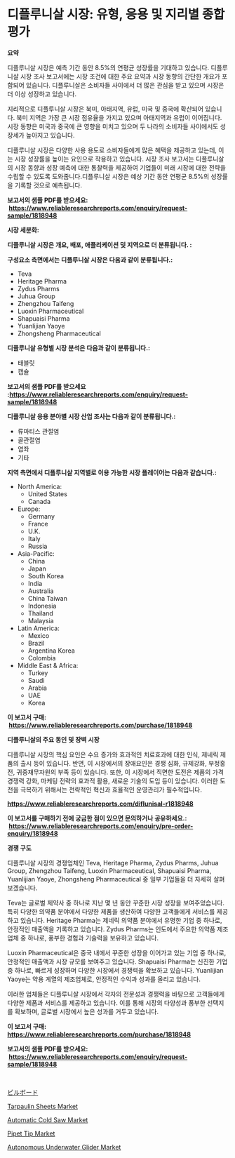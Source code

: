 <p><h1>디플루니살 시장: 유형, 응용 및 지리별 종합 평가</h1></p><p><strong>요약</strong></p>
<p><p>디플루니살 시장은 예측 기간 동안 8.5%의 연평균 성장률을 기대하고 있습니다. 디플루니살 시장 조사 보고서에는 시장 조건에 대한 주요 요약과 시장 동향의 간단한 개요가 포함되어 있습니다. 디플루니살은 소비자들 사이에서 더 많은 관심을 받고 있으며 시장은 더 이상 성장하고 있습니다.</p><p>지리적으로 디플루니살 시장은 북미, 아태지역, 유럽, 미국 및 중국에 확산되어 있습니다. 북미 지역은 가장 큰 시장 점유율을 가지고 있으며 아태지역과 유럽이 이어집니다. 시장 동향은 미국과 중국에 큰 영향을 미치고 있으며 두 나라의 소비자들 사이에서도 성장세가 높아지고 있습니다.</p><p>디플루니살 시장은 다양한 사용 용도로 소비자들에게 많은 혜택을 제공하고 있는데, 이는 시장 성장률을 높이는 요인으로 작용하고 있습니다. 시장 조사 보고서는 디플루니살의 시장 동향과 성장 예측에 대한 통찰력을 제공하여 기업들이 미래 시장에 대한 전략을 수립할 수 있도록 도와줍니다.디플루니살 시장은 예상 기간 동안 연평균 8.5%의 성장률을 기록할 것으로 예측됩니다.</p></p>
<p><strong>보고서의 샘플 PDF를 받으세요: &nbsp;<a href="https://www.reliableresearchreports.com/enquiry/request-sample/1818948">https://www.reliableresearchreports.com/enquiry/request-sample/1818948</a></strong></p>
<p><strong>시장 세분화:</strong></p>
<p><strong> 디플루니살 시장은 개요, 배포, 애플리케이션 및 지역으로 더 분류됩니다. :</strong></p>
<p><strong>구성요소 측면에서는 디플루니살 시장은 다음과 같이 분류됩니다.:</strong></p>
<p><ul><li>Teva</li><li>Heritage Pharma</li><li>Zydus Pharms</li><li>Juhua Group</li><li>Zhengzhou Taifeng</li><li>Luoxin Pharmaceutical</li><li>Shapuaisi Pharma</li><li>Yuanlijian Yaoye</li><li>Zhongsheng Pharmaceutical</li></ul></p>
<p><strong> 디플루니살 유형별 시장 분석은 다음과 같이 분류됩니다.:</strong></p>
<p><ul><li>태블릿</li><li>캡슐</li></ul></p>
<p><strong>보고서의 샘플 PDF를 받으세요 :<a href="https://www.reliableresearchreports.com/enquiry/request-sample/1818948">https://www.reliableresearchreports.com/enquiry/request-sample/1818948</a></strong></p>
<p><strong> 디플루니살 응용 분야별 시장 산업 조사는 다음과 같이 분류됩니다.:</strong></p>
<p><ul><li>류마티스 관절염</li><li>골관절염</li><li>염좌</li><li>기타</li></ul></p>
<p><strong>지역 측면에서 디플루니살 지역별로 이용 가능한 시장 플레이어는 다음과 같습니다.:</strong></p>
<p><ul>
    <li>
        North America:
        <ul>
            <li>United States</li>
            <li>Canada</li>
        </ul>
    </li>
    <li>
        Europe:
        <ul>
            <li>Germany</li>
            <li>France</li>
            <li>U.K.</li>
            <li>Italy</li>
            <li>Russia</li>
        </ul>
    </li>
    <li>
        Asia-Pacific:
        <ul>
            <li>China</li>
            <li>Japan</li>
            <li>South Korea</li>
            <li>India</li>
            <li>Australia</li>
            <li>China Taiwan</li>
            <li>Indonesia</li>
            <li>Thailand</li>
            <li>Malaysia</li>
        </ul>
    </li>
    <li>
        Latin America:
        <ul>
            <li>Mexico</li>
            <li>Brazil</li>
            <li>Argentina Korea</li>
            <li>Colombia</li>
        </ul>
    </li>
    <li>
        Middle East & Africa:
        <ul>
            <li>Turkey</li>
            <li>Saudi</li>
            <li>Arabia</li>
            <li>UAE</li>
            <li>Korea</li>
        </ul>
    </li>
    </ul></p>
<p><strong>이 보고서 구매: &nbsp;<a href="https://www.reliableresearchreports.com/purchase/1818948">https://www.reliableresearchreports.com/purchase/1818948</a></strong></p>
<p><strong>디플루니살의 주요 동인 및 장벽 시장</strong></p>
<p><p>디플루니살 시장의 핵심 요인은 수요 증가와 효과적인 치료효과에 대한 인식, 제네릭 제품의 출시 등이 있습니다. 반면, 이 시장에서의 장애요인은 경쟁 심화, 규제강화, 부정홍전, 귀중재무자원의 부족 등이 있습니다. 또한, 이 시장에서 직면한 도전은 제품의 가격 경쟁력 강화, 마케팅 전략의 효과적 활용, 새로운 기술의 도입 등이 있습니다. 이러한 도전을 극복하기 위해서는 전략적인 혁신과 효율적인 운영관리가 필수적입니다.</p></p>
<p><strong><a href="https://www.reliableresearchreports.com/diflunisal-r1818948">https://www.reliableresearchreports.com/diflunisal-r1818948</a></strong></p>
<p><strong>이 보고서를 구매하기 전에 궁금한 점이 있으면 문의하거나 공유하세요.: &nbsp;<a href="https://www.reliableresearchreports.com/enquiry/pre-order-enquiry/1818948">https://www.reliableresearchreports.com/enquiry/pre-order-enquiry/1818948</a></strong></p>
<p><strong>경쟁 구도</strong></p>
<p><p>디플루니살 시장의 경쟁업체인 Teva, Heritage Pharma, Zydus Pharms, Juhua Group, Zhengzhou Taifeng, Luoxin Pharmaceutical, Shapuaisi Pharma, Yuanlijian Yaoye, Zhongsheng Pharmaceutical 중 일부 기업들을 더 자세히 살펴보겠습니다.</p><p>Teva는 글로벌 제약사 중 하나로 지난 몇 년 동안 꾸준한 시장 성장을 보여주었습니다. 특히 다양한 의약품 분야에서 다양한 제품을 생산하여 다양한 고객들에게 서비스를 제공하고 있습니다. Heritage Pharma는 제네릭 의약품 분야에서 유명한 기업 중 하나로, 안정적인 매출액을 기록하고 있습니다. Zydus Pharms는 인도에서 주요한 의약품 제조업체 중 하나로, 풍부한 경험과 기술력을 보유하고 있습니다.</p><p>Luoxin Pharmaceutical은 중국 내에서 꾸준한 성장을 이어가고 있는 기업 중 하나로, 안정적인 매출액과 시장 규모를 보여주고 있습니다. Shapuaisi Pharma는 신진한 기업 중 하나로, 빠르게 성장하며 다양한 시장에서 경쟁력을 확보하고 있습니다. Yuanlijian Yaoye는 약용 계열의 제조업체로, 안정적인 수익과 성과를 올리고 있습니다.</p><p>이러한 업체들은 디플루니살 시장에서 각자의 전문성과 경쟁력을 바탕으로 고객들에게 다양한 제품과 서비스를 제공하고 있습니다. 이를 통해 시장의 다양성과 풍부한 선택지를 확보하며, 글로벌 시장에서 높은 성과를 거두고 있습니다.</p></p>
<p><strong>이 보고서 구매: &nbsp; <a href="https://www.reliableresearchreports.com/purchase/1818948">https://www.reliableresearchreports.com/purchase/1818948</a></strong></p>
<p><strong>보고서의 샘플 PDF를 받으세요: &nbsp;<a href="https://www.reliableresearchreports.com/enquiry/request-sample/1818948">https://www.reliableresearchreports.com/enquiry/request-sample/1818948</a></strong><strong></strong></p>
<p>&nbsp;</p>
<p><p><a href="https://medium.com/@gustavorn8776xcc/%E3%83%93%E3%83%AB%E3%83%9C%E3%83%BC%E3%83%89%E5%B8%82%E5%A0%B4%E5%8B%95%E5%90%91%E3%81%A8%E5%B8%82%E5%A0%B4%E5%88%86%E6%9E%90%E3%81%AF-2024%E5%B9%B4%E3%81%8B%E3%82%892031%E5%B9%B4%E3%81%BE%E3%81%A7%E3%81%AE%E4%BA%88%E6%B8%AC%E3%82%92%E8%A1%8C%E3%81%84%E3%81%BE%E3%81%97%E3%81%9F-1e6b6d74801e">ビルボード</a></p><p><a href="https://www.linkedin.com/pulse/global-tarpaulin-sheets-market-size-trends-insights-projections-g93dc?trackingId=dsuoya4ZtvWN6jpR1Wwebw%3D%3D">Tarpaulin Sheets Market</a></p><p><a href="https://github.com/mabutironaldo/Market-Research-Report-List-4/blob/main/automatic-cold-saw-market.md">Automatic Cold Saw Market</a></p><p><a href="https://woozy-pyroraptor-a1f.notion.site/Decoding-Pipet-Tip-Market-Metrics-Market-Share-Trends-and-Growth-Patterns-6b7b1a89cfb1485f9633244259a9a994">Pipet Tip Market</a></p><p><a href="https://view.publitas.com/reportprime-1/autonomous-underwater-glider-market-analysis-its-cagr-market-segmentation-and-global-industry-overview/">Autonomous Underwater Glider Market</a></p></p>